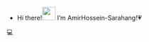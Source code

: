 - Hi there!<img src="https://raw.githubusercontent.com/MartinHeinz/MartinHeinz/master/wave.gif" width="30px">   I’m AmirHossein-Sarahang!:heartpulse: 
	
:computer:
<!---
AmirHossein-Sarahang/AmirHossein-Sarahang is a ✨ special ✨ repository because its `README.md` (this file) appears on your GitHub profile.
You can click the Preview link to take a look at your changes.
--->
